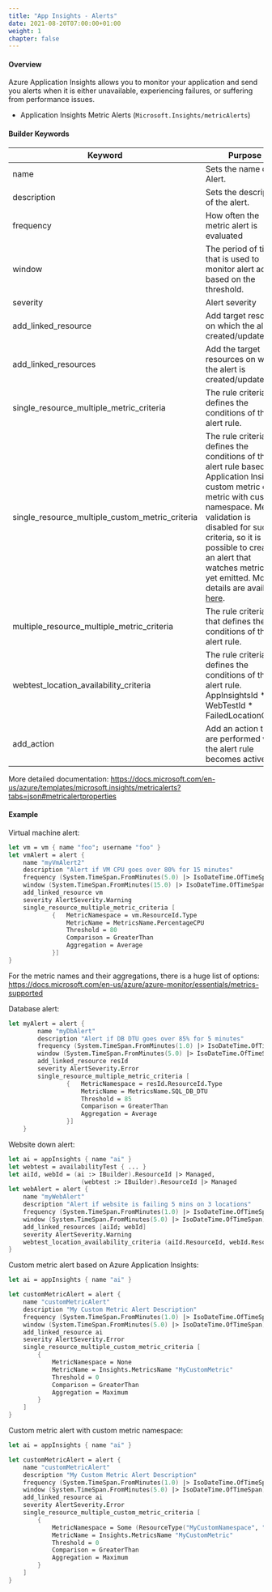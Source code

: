 ```yaml
---
title: "App Insights - Alerts"
date: 2021-08-20T07:00:00+01:00
weight: 1
chapter: false
---
```


#### Overview

Azure Application Insights allows you to monitor your application and send you alerts when it is either unavailable, experiencing failures, or suffering from performance issues.

* Application Insights Metric Alerts (`Microsoft.Insights/metricAlerts`)

#### Builder Keywords

| Keyword | Purpose |
|-|-|
| name | Sets the name of Alert. |
| description | Sets the description of the alert. |
| frequency | How often the metric alert is evaluated |
| window | The period of time that is used to monitor alert activity based on the threshold. |
| severity | Alert severity |
| add_linked_resource | Add target resource on which the alert is created/updated.  |
| add_linked_resources | Add the target resources on which the alert is created/updated. |
| single_resource_multiple_metric_criteria | The rule criteria that defines the conditions of the alert rule. |
| single_resource_multiple_custom_metric_criteria | The rule criteria that defines the conditions of the alert rule based on Application Insights custom metric or metric with custom namespace. Metric validation is disabled for such criteria, so it is possible to create an alert that watches metrics not yet emitted. More details are available [here](https://docs.microsoft.com/azure/azure-monitor/platform/alerts-troubleshoot-metric#define-an-alert-rule-on-a-custom-metric-that-isnt-emitted-yet). |
| multiple_resource_multiple_metric_criteria | The rule criterias that defines the conditions of the alert rule. |
| webtest_location_availability_criteria | The rule criteria that defines the conditions of the alert rule. AppInsightsId * WebTestId * FailedLocationCount |
| add_action | Add an action that are performed when the alert rule becomes active. |

More detailed documentation: https://docs.microsoft.com/en-us/azure/templates/microsoft.insights/metricalerts?tabs=json#metricalertproperties

#### Example

Virtual machine alert:

```fsharp
let vm = vm { name "foo"; username "foo" }
let vmAlert = alert { 
    name "myVmAlert2"
    description "Alert if VM CPU goes over 80% for 15 minutes"
    frequency (System.TimeSpan.FromMinutes(5.0) |> IsoDateTime.OfTimeSpan)
    window (System.TimeSpan.FromMinutes(15.0) |> IsoDateTime.OfTimeSpan)
    add_linked_resource vm
    severity AlertSeverity.Warning
    single_resource_multiple_metric_criteria [
            {   MetricNamespace = vm.ResourceId.Type
                MetricName = MetricsName.PercentageCPU
                Threshold = 80
                Comparison = GreaterThan
                Aggregation = Average
            }]
}
```

For the metric names and their aggregations, there is a huge list of options:
https://docs.microsoft.com/en-us/azure/azure-monitor/essentials/metrics-supported

Database alert:

```fsharp
let myAlert = alert { 
        name "myDbAlert"
        description "Alert if DB DTU goes over 85% for 5 minutes"
        frequency (System.TimeSpan.FromMinutes(1.0) |> IsoDateTime.OfTimeSpan)
        window (System.TimeSpan.FromMinutes(5.0) |> IsoDateTime.OfTimeSpan)
        add_linked_resource resId
        severity AlertSeverity.Error
        single_resource_multiple_metric_criteria [
                {   MetricNamespace = resId.ResourceId.Type
                    MetricName = MetricsName.SQL_DB_DTU
                    Threshold = 85
                    Comparison = GreaterThan
                    Aggregation = Average
                }]
    } 
```

Website down alert:

```fsharp
let ai = appInsights { name "ai" }
let webtest = availabilityTest { ... } 
let aiId, webId = (ai :> IBuilder).ResourceId |> Managed, 
                    (webtest :> IBuilder).ResourceId |> Managed
let webAlert = alert { 
    name "myWebAlert"
    description "Alert if website is failing 5 mins on 3 locations"
    frequency (System.TimeSpan.FromMinutes(1.0) |> IsoDateTime.OfTimeSpan)
    window (System.TimeSpan.FromMinutes(5.0) |> IsoDateTime.OfTimeSpan)
    add_linked_resources [aiId; webId]
    severity AlertSeverity.Warning
    webtest_location_availability_criteria (aiId.ResourceId, webId.ResourceId, 3)
}
```

Custom metric alert based on Azure Application Insights:

```fsharp
let ai = appInsights { name "ai" }

let customMetricAlert = alert {
    name "customMetricAlert"
    description "My Custom Metric Alert Description"
    frequency (System.TimeSpan.FromMinutes(1.0) |> IsoDateTime.OfTimeSpan)
    window (System.TimeSpan.FromMinutes(5.0) |> IsoDateTime.OfTimeSpan)
    add_linked_resource ai
    severity AlertSeverity.Error
    single_resource_multiple_custom_metric_criteria [
        {
            MetricNamespace = None
            MetricName = Insights.MetricsName "MyCustomMetric"
            Threshold = 0
            Comparison = GreaterThan
            Aggregation = Maximum
        }
    ]
}
```

Custom metric alert with custom metric namespace:

```fsharp
let ai = appInsights { name "ai" }

let customMetricAlert = alert {
    name "customMetricAlert"
    description "My Custom Metric Alert Description"
    frequency (System.TimeSpan.FromMinutes(1.0) |> IsoDateTime.OfTimeSpan)
    window (System.TimeSpan.FromMinutes(5.0) |> IsoDateTime.OfTimeSpan)
    add_linked_resource ai
    severity AlertSeverity.Error
    single_resource_multiple_custom_metric_criteria [
        {
            MetricNamespace = Some (ResourceType("MyCustomNamespace", ""))
            MetricName = Insights.MetricsName "MyCustomMetric"
            Threshold = 0
            Comparison = GreaterThan
            Aggregation = Maximum
        }
    ]
}
```
